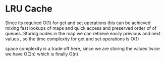 # LRU Cache
  Since its required O(1) for get and set operations this can be achieved mixing fast lookups of maps and quick access and  preserved order of  of queues.
  Storing nodes in the map we can retrieve easily previous and next values , so the time complexity for get and set operations is O(1)
  
  space complexity is a trade off here, since we are storing the values twice we have O(2n) which is finally O(n)
